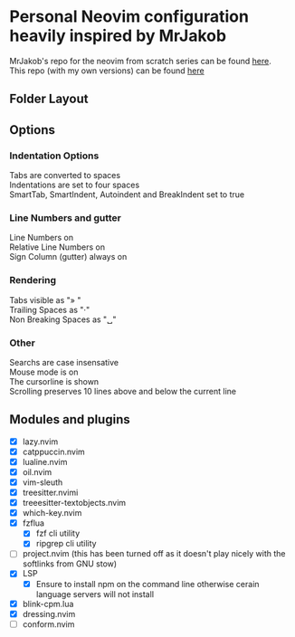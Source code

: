 # Personal Neovim configuration heavily inspired by MrJakob  
MrJakob's repo for the neovim from scratch series can be found [here](https://github.com/jakobwesthoff/nvim-from-scratch).  
This repo (with my own versions) can be found [here](https://github.com/Bookermind.com/dotfiles)

## Folder Layout  

## Options  
### Indentation Options  
Tabs are converted to spaces  
Indentations are set to four spaces  
SmartTab, SmartIndent, Autoindent and BreakIndent set to true  
### Line Numbers and gutter  
Line Numbers on  
Relative Line Numbers on  
Sign Column (gutter) always on  
### Rendering  
Tabs visible as "» "  
Trailing Spaces as "·"  
Non Breaking Spaces as "␣"  
### Other  
Searchs are case insensative  
Mouse mode is on  
The cursorline is shown  
Scrolling preserves 10 lines above and below the current line  

## Modules and plugins   
- [X] lazy.nvim
- [X] catppuccin.nvim
- [X] lualine.nvim
- [X] oil.nvim
- [X] vim-sleuth
- [X] treesitter.nvimi
- [X] treeesitter-textobjects.nvim
- [X] which-key.nvim
- [X] fzflua
    - [X] fzf cli utility
    - [X] ripgrep cli utility
- [ ] project.nvim (this has been turned off as it doesn't play nicely with the softlinks from GNU stow)  
- [X] LSP
    - [X] Ensure to install npm on the command line otherwise cerain language servers will not install  
- [X] blink-cpm.lua
- [X] dressing.nvim
- [ ] conform.nvim
